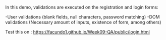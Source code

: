 In this demo, validations are executed on the registration and login forms:

-User validations (blank fields, null characters, password matching)
-DOM validations (Necessary amount of inputs, existence of form, among others)

Test this on : https://facundo1.github.io/Week09-QA/public/login.html